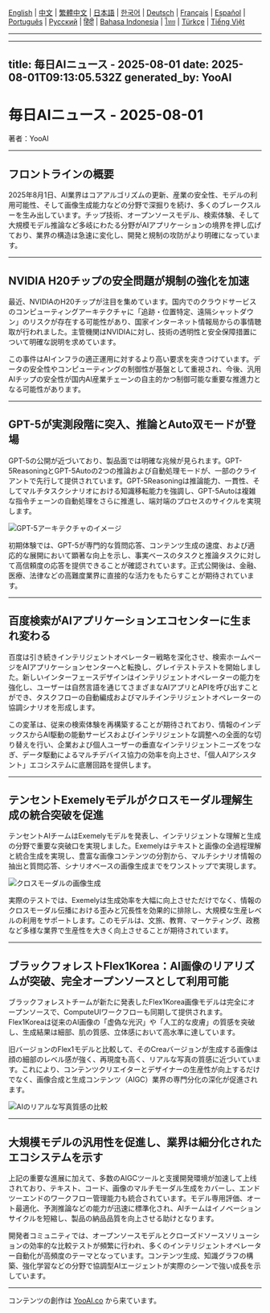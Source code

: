 [English](./en.md) | [中文](./zh.md) | [繁體中文](./zh-TW.md) | [日本語](./ja.md) | [한국어](./ko.md) | [Deutsch](./de.md) | [Français](./fr.md) | [Español](./es.md) | [Português](./pt.md) | [Русский](./ru.md) | [हिंदी](./hi.md) | [Bahasa Indonesia](./id.md) | [ไทย](./th.md) | [Türkçe](./tr.md) | [Tiếng Việt](./vi.md)

---

---
title: 毎日AIニュース - 2025-08-01
date: 2025-08-01T09:13:05.532Z
generated_by: YooAI
---

# 毎日AIニュース - 2025-08-01

著者：YooAI

---

## フロントラインの概要

2025年8月1日、AI業界はコアアルゴリズムの更新、産業の安全性、モデルの利用可能性、そして画像生成能力などの分野で深掘りを続け、多くのブレークスルーを生み出しています。チップ技術、オープンソースモデル、検索体験、そして大規模モデル推論など多岐にわたる分野がAIアプリケーションの境界を押し広げており、業界の構造は急速に変化し、開発と規制の攻防がより明確になっています。

---

## NVIDIA H20チップの安全問題が規制の強化を加速

最近、NVIDIAのH20チップが注目を集めています。国内でのクラウドサービスのコンピューティングアーキテクチャに「追跡・位置特定、遠隔シャットダウン」のリスクが存在する可能性があり、国家インターネット情報局からの事情聴取が行われました。主管機関はNVIDIAに対し、技術の透明性と安全保障措置について明確な説明を求めています。

この事件はAIインフラの適正運用に対するより高い要求を突きつけています。データの安全性やコンピューティングの制御性が基盤として重視され、今後、汎用AIチップの安全性が国内AI産業チェーンの自主的かつ制御可能な重要な推進力となる可能性があります。

---

## GPT-5が実測段階に突入、推論とAuto双モードが登場

GPT-5の公開が近づいており、製品面では明確な兆候が見られます。GPT-5ReasoningとGPT-5Autoの2つの推論および自動処理モードが、一部のクライアントで先行して提供されています。GPT-5Reasoningは推論能力、一貫性、そしてマルチタスクシナリオにおける知識移転能力を強調し、GPT-5Autoは複雑な指令チェーンの自動処理をさらに推進し、端対端のプロセスのサイクルを実現します。

![GPT-5アーキテクチャのイメージ](https://images.unsplash.com/photo-1506744038136-46273834b3fb?auto=format&fit=crop&w=800&q=80)

初期体験では、GPT-5が専門的な質問応答、コンテンツ生成の速度、および適応的な展開において顕著な向上を示し、事実ベースのタスクと推論タスクに対して高信頼度の応答を提供できることが確認されています。正式公開後は、金融、医療、法律などの高難度業界に直接的な活力をもたらすことが期待されています。

---

## 百度検索がAIアプリケーションエコセンターに生まれ変わる

百度は引き続きインテリジェントオペレーター戦略を深化させ、検索ホームページをAIアプリケーションセンターへと転換し、グレイテストテストを開始しました。新しいインターフェースデザインはインテリジェントオペレーターの能力を強化し、ユーザーは自然言語を通じてさまざまなAIアプリとAPIを呼び出すことができ、タスクフローの自動編成およびマルチインテリジェントオペレーターの協調シナリオを形成します。

この変革は、従来の検索体験を再構築することが期待されており、情報のインデックスからAI駆動の能動サービスおよびインテリジェントな調整への全面的な切り替えを行い、企業および個人ユーザーの垂直なインテリジェントニーズをつなぎ、データ駆動によるマルチデバイス協力の効率を向上させ、「個人AIアシスタント」エコシステムに底層回路を提供します。

---

## テンセントExemelyモデルがクロスモーダル理解生成の統合突破を促進

テンセントAIチームはExemelyモデルを発表し、インテリジェントな理解と生成の分野で重要な突破口を実現しました。Exemelyはテキストと画像の全過程理解と統合生成を実現し、豊富な画像コンテンツの分割から、マルチシナリオ情報の抽出と質問応答、シナリオベースの画像生成までをワンストップで実現します。

![クロスモーダルの画像生成](https://images.unsplash.com/photo-1464983953574-0892a716854b?auto=format&fit=crop&w=800&q=80)

実際のテストでは、Exemelyは生成効率を大幅に向上させただけでなく、情報のクロスモーダル伝播における歪みと冗長性を効果的に排除し、大規模な生産レベルの利用をサポートします。このモデルは、文旅、教育、マーケティング、政務など多様な業界で生産性を大きく向上させることが期待されています。

---

## ブラックフォレストFlex1Korea：AI画像のリアリズムが突破、完全オープンソースとして利用可能

ブラックフォレストチームが新たに発表したFlex1Korea画像モデルは完全にオープンソースで、ComputeUIワークフローも同期して提供されます。Flex1Koreaは従来のAI画像の「虚偽な光沢」や「人工的な皮膚」の質感を突破し、生成結果は細部、肌の質感、立体感において高水準に達しています。

旧バージョンのFlex1モデルと比較して、そのCreaバージョンが生成する画像は顔の細部のレベル感が強く、再現度も高く、リアルな写真の質感に近づいています。これにより、コンテンツクリエイターとデザイナーの生産性が向上するだけでなく、画像合成と生成コンテンツ（AIGC）業界の専門分化の深化が促進されます。

![AIのリアルな写真質感の比較](https://images.unsplash.com/photo-1519125323398-675f0ddb6308?auto=format&fit=crop&w=800&q=80)

---

## 大規模モデルの汎用性を促進し、業界は細分化されたエコシステムを示す

上記の重要な進展に加えて、多数のAIGCツールと支援開発環境が加速して上线されており、テキスト、コード、画像のマルチモーダル生成をカバーし、エンドツーエンドのワークフロー管理能力も統合されています。モデル専用評価、オート最適化、予測推論などの能力が迅速に標準化され、AIチームはイノベーションサイクルを短縮し、製品の納品品質を向上させる助けとなります。

開発者コミュニティでは、オープンソースモデルとクローズドソースソリューションの効率的な比較テストが頻繁に行われ、多くのインテリジェントオペレーター自動化が高頻度のテーマとなっています。コンテンツ生成、知識グラフの構築、強化学習などの分野で協調型AIエージェントが実際のシーンで強い成長を示しています。

---

コンテンツの創作は [YooAI.co](https://yooai.co/) から来ています。